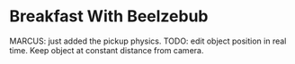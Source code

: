 # Breakfast With Beelzebub
MARCUS: just added the pickup physics.  TODO: edit object position in real time.  Keep object at constant distance from camera.
